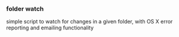 ### folder watch

simple script to watch for changes in a given folder, with OS X error reporting and emailing functionality

